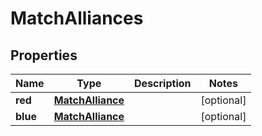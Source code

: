 
# MatchAlliances

## Properties
Name | Type | Description | Notes
------------ | ------------- | ------------- | -------------
**red** | [**MatchAlliance**](MatchAlliance.md) |  |  [optional]
**blue** | [**MatchAlliance**](MatchAlliance.md) |  |  [optional]



